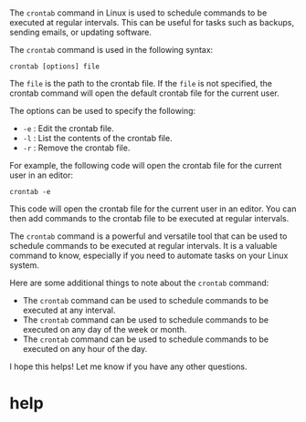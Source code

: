 # 

The `crontab` command in Linux is used to schedule commands to be executed at regular intervals. This can be useful for tasks such as backups, sending emails, or updating software.

The `crontab` command is used in the following syntax:

```
crontab [options] file
```

The `file` is the path to the crontab file. If the `file` is not specified, the crontab command will open the default crontab file for the current user.

The options can be used to specify the following:

* `-e` : Edit the crontab file.
* `-l` : List the contents of the crontab file.
* `-r` : Remove the crontab file.

For example, the following code will open the crontab file for the current user in an editor:

```
crontab -e
```

This code will open the crontab file for the current user in an editor. You can then add commands to the crontab file to be executed at regular intervals.

The `crontab` command is a powerful and versatile tool that can be used to schedule commands to be executed at regular intervals. It is a valuable command to know, especially if you need to automate tasks on your Linux system.

Here are some additional things to note about the `crontab` command:

* The `crontab` command can be used to schedule commands to be executed at any interval.
* The `crontab` command can be used to schedule commands to be executed on any day of the week or month.
* The `crontab` command can be used to schedule commands to be executed on any hour of the day.

I hope this helps! Let me know if you have any other questions.


# help 

```

```

